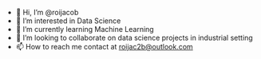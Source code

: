 - 👋 Hi, I’m @roijacob
- 👀 I’m interested in Data Science
- 🌱 I’m currently learning Machine Learning
- 💞️ I’m looking to collaborate on data science projects in industrial setting
- 📫 How to reach me contact at roijac2b@outlook.com

<!---
roijacob/roijacob is a ✨ special ✨ repository because its `README.md` (this file) appears on your GitHub profile.
You can click the Preview link to take a look at your changes.
--->
